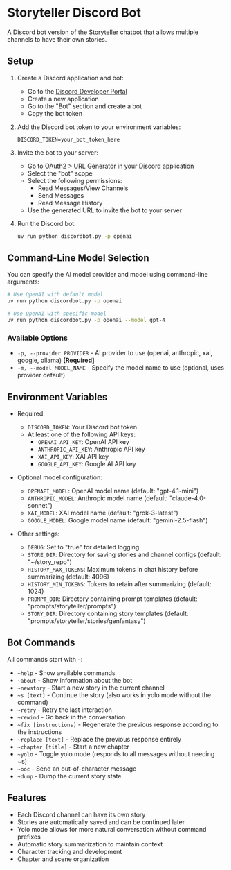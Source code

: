 # Storyteller Discord Bot

A Discord bot version of the Storyteller chatbot that allows multiple channels to have their own stories.

## Setup

1. Create a Discord application and bot:
   - Go to the [Discord Developer Portal](https://discord.com/developers/applications)
   - Create a new application
   - Go to the "Bot" section and create a bot
   - Copy the bot token

2. Add the Discord bot token to your environment variables:
   ```
   DISCORD_TOKEN=your_bot_token_here
   ```

3. Invite the bot to your server:
   - Go to OAuth2 > URL Generator in your Discord application
   - Select the "bot" scope
   - Select the following permissions:
     - Read Messages/View Channels
     - Send Messages
     - Read Message History
   - Use the generated URL to invite the bot to your server

4. Run the Discord bot:
   ```bash
   uv run python discordbot.py -p openai
   ```

## Command-Line Model Selection

You can specify the AI model provider and model using command-line arguments:

```bash
# Use OpenAI with default model
uv run python discordbot.py -p openai

# Use OpenAI with specific model
uv run python discordbot.py -p openai --model gpt-4
```

### Available Options

- `-p, --provider PROVIDER` - AI provider to use (openai, anthropic, xai, google, ollama) **[Required]**
- `-m, --model MODEL_NAME` - Specify the model name to use (optional, uses provider default)

## Environment Variables

- Required:
  - `DISCORD_TOKEN`: Your Discord bot token
  - At least one of the following API keys:
    - `OPENAI_API_KEY`: OpenAI API key
    - `ANTHROPIC_API_KEY`: Anthropic API key 
    - `XAI_API_KEY`: XAI API key
    - `GOOGLE_API_KEY`: Google AI API key

- Optional model configuration:
  - `OPENAPI_MODEL`: OpenAI model name (default: "gpt-4.1-mini")
  - `ANTHROPIC_MODEL`: Anthropic model name (default: "claude-4.0-sonnet")
  - `XAI_MODEL`: XAI model name (default: "grok-3-latest")
  - `GOOGLE_MODEL`: Google model name (default: "gemini-2.5-flash")

- Other settings:
  - `DEBUG`: Set to "true" for detailed logging
  - `STORE_DIR`: Directory for saving stories and channel configs (default: "~/story_repo")
  - `HISTORY_MAX_TOKENS`: Maximum tokens in chat history before summarizing (default: 4096)
  - `HISTORY_MIN_TOKENS`: Tokens to retain after summarizing (default: 1024)
  - `PROMPT_DIR`: Directory containing prompt templates (default: "prompts/storyteller/prompts")
  - `STORY_DIR`: Directory containing story templates (default: "prompts/storyteller/stories/genfantasy")


## Bot Commands

All commands start with `~`:

- `~help` - Show available commands
- `~about` - Show information about the bot
- `~newstory` - Start a new story in the current channel
- `~s [text]` - Continue the story (also works in yolo mode without the command)
- `~retry` - Retry the last interaction
- `~rewind` - Go back in the conversation
- `~fix [instructions]` - Regenerate the previous response according to the instructions
- `~replace [text]` - Replace the previous response entirely
- `~chapter [title]` - Start a new chapter
- `~yolo` - Toggle yolo mode (responds to all messages without needing ~s)
- `~ooc` - Send an out-of-character message
- `~dump` - Dump the current story state

## Features

- Each Discord channel can have its own story
- Stories are automatically saved and can be continued later
- Yolo mode allows for more natural conversation without command prefixes
- Automatic story summarization to maintain context
- Character tracking and development
- Chapter and scene organization 